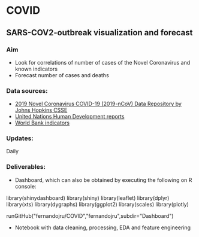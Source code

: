 # COVID
## SARS-COV2-outbreak visualization and forecast

### Aim
* Look for correlations of number of cases of the Novel Coronavirus and known indicators
* Forecast number of cases and deaths

### Data sources:
* [2019 Novel Coronavirus COVID-19 (2019-nCoV) Data Repository by Johns Hopkins CSSE](https://github.com/CSSEGISandData/COVID-19)
* [United Nations Human Development reports](http://hdr.undp.org/en/data)
* [World Bank indicators](https://data.worldbank.org/indicator/sp.pop.totl?end=2018&start=2018)

### Updates:
Daily

### Deliverables:
* Dashboard, which can also be obtained by executing the following on R console:

library(shinydashboard)
library(shiny)
library(leaflet)
library(dplyr)
library(xts)
library(dygraphs)
library(ggplot2)
library(scales)
library(plotly)

runGitHub("fernandojru/COVID","fernandojru",subdir="Dashboard")

* Notebook with data cleaning, processing, EDA and feature engineering


